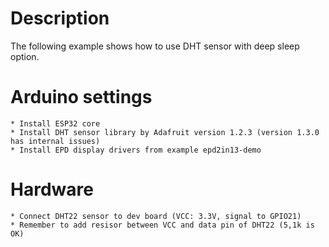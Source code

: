 # Description
The following example shows how to use DHT sensor with deep sleep option.


# Arduino settings
	* Install ESP32 core
	* Install DHT sensor library by Adafruit version 1.2.3 (version 1.3.0 has internal issues)
	* Install EPD display drivers from example epd2in13-demo
	
# Hardware
	* Connect DHT22 sensor to dev board (VCC: 3.3V, signal to GPIO21)
	* Remember to add resisor between VCC and data pin of DHT22 (5,1k is OK)
	
